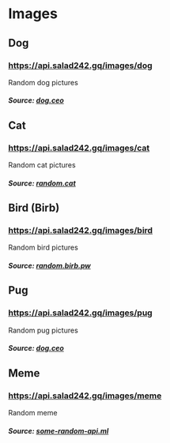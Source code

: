 # Images
## Dog
### https://api.salad242.gq/images/dog
Random dog pictures
##### Source: [dog.ceo](https://dog.ceo)
## Cat
### https://api.salad242.gq/images/cat
Random cat pictures
##### Source: [random.cat](https://random.cat)
## Bird (Birb)
### https://api.salad242.gq/images/bird
Random bird pictures
##### Source: [random.birb.pw](https://random.birb.pw)
## Pug
### https://api.salad242.gq/images/pug
Random pug pictures
##### Source: [dog.ceo](https://dog.ceo)
## Meme
### https://api.salad242.gq/images/meme
Random meme
##### Source: [some-random-api.ml](https://some-random-api.ml)
